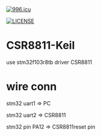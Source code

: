 <a href="https://996.icu"><img src="https://img.shields.io/badge/link-996.icu-red.svg" alt="996.icu" /></a>


[![LICENSE](https://img.shields.io/badge/license-Anti%20996-blue.svg)](https://github.com/996icu/996.ICU/blob/master/LICENSE)


# CSR8811-Keil
use stm32f103r8tb driver CSR8811

# wire conn
stm32 uart1 => PC

stm32 uart2 => CSR8811

stm32 pin PA12  => CSR8811reset pin


